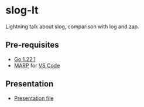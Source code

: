 # slog-lt

Lightning talk about slog, comparison with log and zap.

## Pre-requisites

- [Go 1.22.1](https://go.dev/dl/)
- [MARP](https://marp.app) for [VS Code](https://github.com/marp-team/marp-vscode)

## Presentation

- [Presentation file](./presentation/presentation.md)
